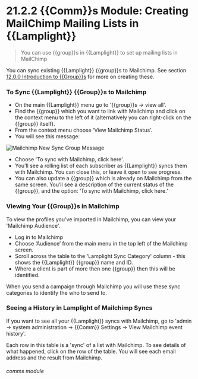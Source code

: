 # 21.2.2 {{Comm}}s Module: Creating MailChimp Mailing Lists in {{Lamplight}}

> You can use {{group}}s in {{Lamplight}} to set up mailing lists in MailChimp


You can sync existing {{Lamplight}} {{group}}s to Mailchimp. See section [12.0.0  Introduction to {{Group}}s](/help/index/p/12.0.0) for more on creating these. 

### To Sync {{Lamplight}} {{Group}}s to Mailchimp

- On the main {{Lamplight}} menu go to '{{group}}s -> view all'.
- Find the {{group}} which you want to link with Mailchimp and click on the context menu to the left of it (alternatively you can right-click on the {{group}} itself).
- From the context menu choose ‘View Mailchimp Status’.  
- You will see this message:

![Mailchimp New Sync Group Message](21.2.2a.png)

- Choose 'To sync with Mailchimp, click here'.
- You’ll see a rolling list of each subscriber as {{Lamplight}} syncs them with Mailchimp. You can close this, or leave it open to see progress.
- You can also update a {{group}} which is already on Mailchimp from the same screen. You’ll see a description of the current status of the {{group}}, and the option: ‘To sync with Mailchimp, click here.’


### Viewing Your {{Group}}s in Mailchimp  

To view the profiles you've imported in Mailchimp, you can view your 'Mailchimp Audience'.  

- Log in to Mailchimp
- Choose ‘Audience’ from the main menu in the top left of the Mailchimp screen.  
- Scroll across the table to the 'Lamplight Sync Category' column - this shows the {{Lamplight}} {{group}} name and ID.
- Where a client is part of more then one {{group}} then this will be identified.

When you send a campaign through Mailchimp you will use these sync categories to identify the who to send to.

### Seeing a History in Lamplight of Mailchimp Syncs  

If you want to see all your {{Lamplight}} syncs with Mailchimp, go to 'admin -> system administration -> {{Comm}} Settings -> View Mailchimp event history'.

Each row in this table is a 'sync' of a list with Mailchimp.  To see details of what happened, click on the row of the table.  You will see each email address and the result from Mailchimp.

###### comms module

